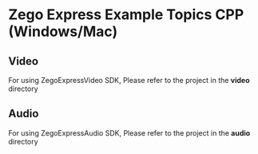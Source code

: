 # Zego Express Example Topics CPP (Windows/Mac)

## Video

For using ZegoExpressVideo SDK, Please refer to the project in the **video** directory

## Audio

For using ZegoExpressAudio SDK, Please refer to the project in the **audio** directory
